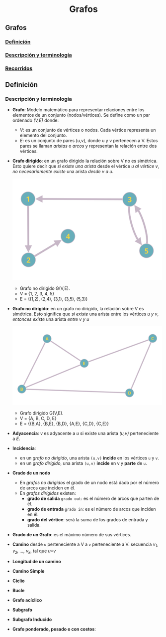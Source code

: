 <h1 align="center">Grafos</h1>

## Grafos

### [Definición](#definición-1)

### [Descripción y terminología](#descripción-y-terminología-1)

### [Recorridos](#recorridos-1)


## Definición


### Descripción y terminología
- **Grafo**: Modelo matemático para representar relaciones entre los elementos de un conjunto (nodos/vértices). Se define como un par ordenado _(V,E)_ donde:
    - _V_: es un conjunto de vértices o nodos. Cada vértice representa un elemento del conjunto.
    - _E_: es un conjunto de pares (u,v), donde u y v pertenecen a V. Estos pares se llaman _aristas_ o _arcos_ y representan la relación entre dos vértices.

- **Grafo dirigido**: en un grafo dirigido la relación sobre V no es simétrica. Esto quiere decir que _si existe una arista_ desde el vértice _u al vértice v_, _no necesariamente existe_ una arista _desde v a u_.

    ![Grafos-GrafoDirigido-Ej1](./imgs/Grafos-GrafoDirigido-Ej1.svg)

    - Grafo no dirigido G(V,E).
    - V = {1, 2, 3, 4, 5}
    - E = {(1,2), (2,4), (3,1), (3,5), (5,3)}

- **Grafo no dirigido**: en un grafo no dirigido, la relación sobre V es simétrica. Esto significa que _si existe_ una arista entre los vértices _u y v_, _entonces existe_ una arista _entre v y u_

    ![Grafos-GrafoDirigido-Ej1](./imgs/Grafos-GrafoNoDirigido-Ej1.svg)

    - Grafo dirigido G(V,E).
    - V = {A, B, C, D, E}
    - E = {{B,A}, {B,E}, {B,D}, {A,E}, {C,D}, {C,E}}

- **Adyacencia**:  _v_ es adyacente a _u_ si existe una arista _(u,v)_ perteneciente a _E_.
- **Incidencia**: 
    - en un _grafo no dirigido_, una arista `(u,v)` **incide** en los vértices `u` y `v`. 
    - en un _grafo dirigido_, una arista `(u,v)` **incide** en v y **parte** de `u`.

- **Grado de un nodo**
    - En _grafos no dirigidos_ el grado de un nodo está dado por el número de arcos que inciden en él.
    - En _grafos dirigidos_ existen:
        - **grado de salida** `grado out`: es el número de arcos que parten de él.
        - **grado de entrada** `grado in`: es el número de arcos que inciden en él.
        - **grado del vértice**: será la suma de los grados de entrada y salida.

- **Grado de un Grafo**: es el máximo número de sus vértices.

- **Camino** desde `u` perteneciente a V a `v` perteneciente a V: secuencia _v<sub>1</sub>, v<sub>2</sub>, ..., v<sub>k</sub>_, tal que _u=v_

- **Longitud de un camino**

- **Camino Simple**

- **Ciclio**

- **Bucle**

- **Grafo acíclico**

- **Subgrafo**

- **Subgrafo Inducido**

- **Grafo ponderado, pesado o con costos**: